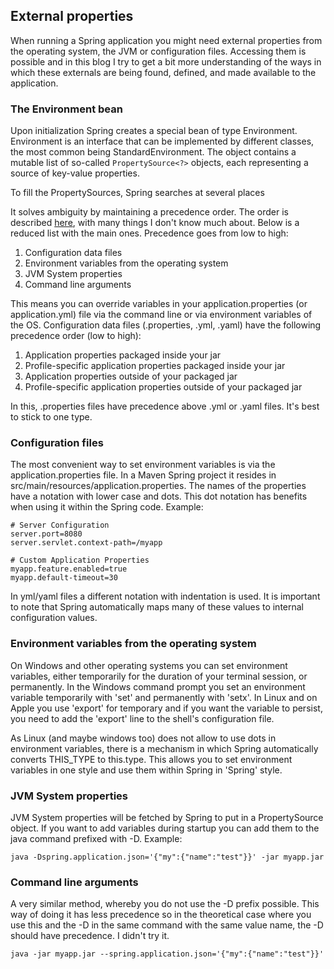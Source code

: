 ## External properties

When running a Spring application you might need external properties from the operating system, the JVM or configuration files. Accessing them is possible and in this blog I try to get a bit more understanding of the ways in which these externals are being found, defined, and made available to the application.

### The Environment bean

Upon initialization Spring creates a special bean of type Environment. Environment is an interface that can be implemented by different classes, the most common being StandardEnvironment. The object contains a mutable list of so-called ```PropertySource<?>``` objects, each representing a source of key-value properties.

To fill the PropertySources, Spring searches at several places

It solves ambiguity by maintaining a precedence order. The order is described [here](https://docs.spring.io/spring-boot/reference/features/external-config.html), with many things I don't know much about. Below is a reduced list with the main ones. Precedence goes from low to high:

1. Configuration data files
2. Environment variables from the operating system
3. JVM System properties
4. Command line arguments 

This means you can override variables in your application.properties (or application.yml) file via the command line or via environment variables of the OS. Configuration data files (.properties, .yml, .yaml) have the following precedence order (low to high):

1. Application properties packaged inside your jar
2. Profile-specific application properties packaged inside your jar
3. Application properties outside of your packaged jar
4. Profile-specific application properties outside of your packaged jar

In this, .properties files have precedence above .yml or .yaml files. It's best to stick to one type.


### Configuration files

The most convenient way to set environment variables is via the application.properties file. In a Maven Spring project it resides in src/main/resources/application.properties. The names of the properties have a notation with lower case and dots. This dot notation has benefits when using it within the Spring code. Example:

```
# Server Configuration
server.port=8080
server.servlet.context-path=/myapp

# Custom Application Properties
myapp.feature.enabled=true
myapp.default-timeout=30
```

In yml/yaml files a different notation with indentation is used. It is important to note that Spring automatically maps many of these values to internal configuration values.

### Environment variables from the operating system

On Windows and other operating systems you can set environment variables, either temporarily for the duration of your terminal session, or permanently. In the Windows command prompt you set an environment variable temporarily with 'set' and permanently with 'setx'. In Linux and on Apple you use 'export' for temporary and if you want the variable to persist, you need to add the 'export' line to the shell's configuration file.

As Linux (and maybe windows too) does not allow to use dots in environment variables, there is a mechanism in which Spring automatically converts THIS_TYPE to this.type. This allows you to set environment variables in one style and use them within Spring in 'Spring' style.

### JVM System properties

JVM System properties will be fetched by Spring to put in a PropertySource object. If you want to add variables during startup you can add them to the java command prefixed with -D. Example:

```
java -Dspring.application.json='{"my":{"name":"test"}}' -jar myapp.jar
```` 

### Command line arguments

A very similar method, whereby you do not use the -D prefix possible. This way of doing it has less precedence so in the theoretical case where you use this and the -D in the same command with the same value name, the -D should have precedence. I didn't try it.

```
java -jar myapp.jar --spring.application.json='{"my":{"name":"test"}}'
```



